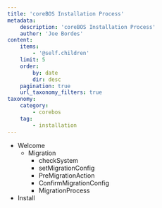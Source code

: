```yaml
---
title: 'coreBOS Installation Process'
metadata:
    description: 'coreBOS Installation Process'
    author: 'Joe Bordes'
content:
    items:
        - '@self.children'
    limit: 5
    order:
        by: date
        dir: desc
    pagination: true
    url_taxonomy_filters: true
taxonomy:
    category:
        - corebos
    tag:
        - installation
---
```


- Welcome
     - Migration
         - checkSystem
         - setMigrationConfig
         - PreMigrationAction
         - ConfirmMigrationConfig
         - MigrationProcess
- Install